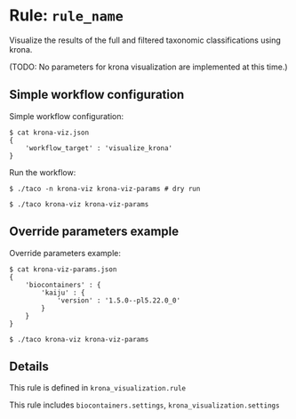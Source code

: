 # Rule: `rule_name`

Visualize the results of the
full and filtered taxonomic
classifications using krona.

(TODO: No parameters for krona visualization are implemented at this time.)

## Simple workflow configuration

Simple workflow configuration:

```
$ cat krona-viz.json
{
    'workflow_target' : 'visualize_krona'
}
```

Run the workflow:

```
$ ./taco -n krona-viz krona-viz-params # dry run

$ ./taco krona-viz krona-viz-params
```

## Override parameters example

Override parameters example:

```
$ cat krona-viz-params.json
{
    'biocontainers' : {
        'kaiju' : {
            'version' : '1.5.0--pl5.22.0_0'
        }
    }
}

$ ./taco krona-viz krona-viz-params
```

## Details

This rule is defined in `krona_visualization.rule`

This rule includes `biocontainers.settings`, `krona_visualization.settings`

